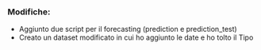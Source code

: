 ### Modifiche:

* Aggiunto due script per il forecasting (prediction e prediction_test)
* Creato un dataset modificato in cui ho aggiunto le date e ho tolto il Tipo
